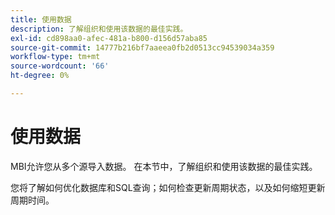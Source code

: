 ```yaml
---
title: 使用数据
description: 了解组织和使用该数据的最佳实践。
exl-id: cd898aa0-afec-481a-b800-d156d57aba85
source-git-commit: 14777b216bf7aaeea0fb2d0513cc94539034a359
workflow-type: tm+mt
source-wordcount: '66'
ht-degree: 0%

---
```


# 使用数据

MBI允许您从多个源导入数据。 在本节中，了解组织和使用该数据的最佳实践。

您将了解如何优化数据库和SQL查询；如何检查更新周期状态，以及如何缩短更新周期时间。
